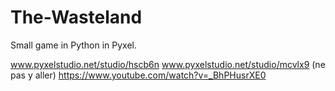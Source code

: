# The-Wasteland
Small game in Python in Pyxel.

www.pyxelstudio.net/studio/hscb6n
 www.pyxelstudio.net/studio/mcvlx9 (ne pas y aller)
 https://www.youtube.com/watch?v=_BhPHusrXE0
